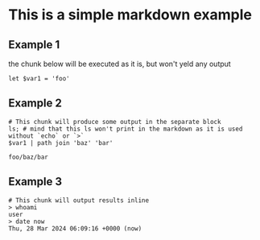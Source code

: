 # This is a simple markdown example

## Example 1

the chunk below will be executed as it is, but won't yeld any output

```nu
let $var1 = 'foo'
```

## Example 2

```nu
# This chunk will produce some output in the separate block
ls; # mind that this ls won't print in the markdown as it is used without `echo` or `>`
$var1 | path join 'baz' 'bar'
```
```numd-output
foo/baz/bar
```

## Example 3

```nu
# This chunk will output results inline
> whoami
user
> date now
Thu, 28 Mar 2024 06:09:16 +0000 (now)
```
